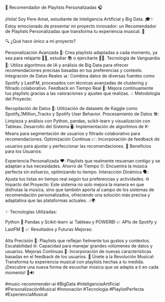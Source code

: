 🎵 Recomendador de Playlists Personalizadas 🎧

¡Hola! Soy Pere Amat, estudiante de Inteligencia Artificial y Big Data. 🎓✨ Estoy emocionado de presentar mi proyecto innovador: un Recomendador de Playlists Personalizadas que transforma tu experiencia musical. 🌟

🔍 ¿Qué hace único a mi proyecto?

Personalización Avanzada 🎯: Crea playlists adaptadas a cada momento, ya sea para relajarte 🧘‍♂️, estudiar 📚 o ejercitarte 🏋️‍♀️.
Tecnología de Vanguardia 🤖: Utiliza algoritmos de IA y análisis de Big Data para ofrecer recomendaciones precisas basadas en tus preferencias y contexto.
Integración de Datos Reales 📊: Combina datos de diversas fuentes como Spotify y LastFM, procesados con técnicas avanzadas de clustering y filtrado colaborativo.
Feedback en Tiempo Real 🔄: Mejora continuamente tus playlists gracias a las valoraciones y ajustes que realizas.
💡 Metodología del Proyecto:

Recopilación de Datos 📁: Utilización de datasets de Kaggle como Spotify_1Million_Tracks y Spotify User Behavior.
Procesamiento de Datos 🛠️: Limpieza y análisis con Python, pandas, scikit-learn y visualización con Tableau.
Desarrollo del Sistema 🖥️: Implementación de algoritmos de K-Means para segmentación de usuarios y filtrado colaborativo para recomendaciones.
Optimización Continua 📈: Incorporación de feedback de usuarios para ajustar y perfeccionar las recomendaciones.
🚀 Beneficios para los Usuarios:

Experiencia Personalizada ❤️: Playlists que realmente resuenan contigo y se adaptan a tus necesidades.
Ahorro de Tiempo ⏰: Encuentra la música perfecta sin esfuerzo, optimizando tu tiempo.
Interacción Dinámica 🗣️: Ajusta tus listas en tiempo real según tus preferencias y actividades.
🌐 Impacto del Proyecto: Este sistema no solo mejora la manera en que disfrutas la música, sino que también aporta al campo de los sistemas de recomendación personalizados, ofreciendo una solución más precisa y adaptativa que las plataformas actuales. 🎶🌍

✨ Tecnologías Utilizadas:

Python 🐍
Pandas y Scikit-learn 📊
Tableau y POWERBI 📈
APIs de Spotify y LastFM 🎤
📈 Resultados y Futuras Mejoras:

Alta Precisión 🎯: Playlists que reflejan fielmente tus gustos y contextos.
Escalabilidad 🌐: Capacidad para manejar grandes volúmenes de datos y usuarios.
Mejoras Continuas 🔧: Incorporación de nuevas características basadas en el feedback de los usuarios.
🚀 Únete a la Revolución Musical: Transforma tu experiencia musical con playlists hechas a tu medida. ¡Descubre una nueva forma de escuchar música que se adapta a ti en cada momento! 🌈🔊

#music-recommender-ai #BigData #InteligenciaArtificial #PersonalizaciónMusical #Innovación #Tecnología #PlaylistPerfecta #ExperienciaMusical
